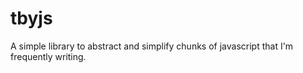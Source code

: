 # tbyjs
A simple library to abstract and simplify chunks of javascript that I'm frequently writing.
